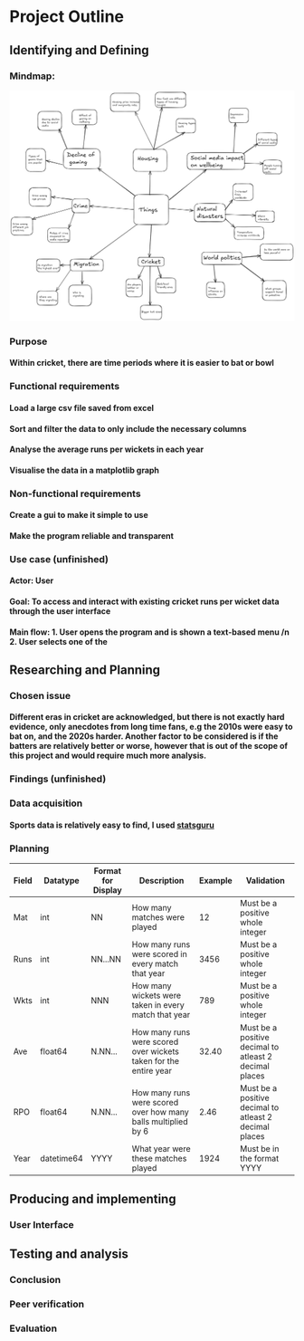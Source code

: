 # Project Outline

## Identifying and Defining

### Mindmap:

![Mindmap](/Images/Mindmap.png)

### Purpose

#### Within cricket, there are time periods where it is easier to bat or bowl

### Functional requirements

#### Load a large csv file saved from excel
#### Sort and filter the data to only include the necessary columns
#### Analyse the average runs per wickets in each year
#### Visualise the data in a matplotlib graph

### Non-functional requirements

#### Create a gui to make it simple to use
#### Make the program reliable and transparent

### Use case (unfinished)

#### Actor: User
#### Goal: To access and interact with existing cricket runs per wicket data through the user interface
#### Main flow: 1. User opens the program and is shown a text-based menu /n 2. User selects one of the 

## Researching and Planning

### Chosen issue

#### Different eras in cricket are acknowledged, but there is not exactly hard evidence, only anecdotes from long time fans, e.g the 2010s were easy to bat on, and the 2020s harder. Another factor to be considered is if the batters are relatively better or worse, however that is out of the scope of this project and would require much more analysis.

### Findings (unfinished)

### Data acquisition

#### Sports data is relatively easy to find, I used [statsguru](https://stats.espncricinfo.com/ci/engine/stats/index.html?class=1;filter=advanced;orderby=year;size=150;template=results;type=aggregate;view=year)

### Planning

| Field | Datatype | Format for Display | Description | Example | Validation | 
|-------|----------|--------------------|-------------|---------|-----------|
| Mat | int | NN | How many matches were played | 12 | Must be a positive whole integer |
| Runs | int | NN...NN | How many runs were scored in every match that year | 3456 | Must be a positive whole integer |
| Wkts | int | NNN |  How many wickets were taken in every match that year | 789 | Must be a positive whole integer |
| Ave | float64 | N.NN... | How many runs were scored over wickets taken for the entire year | 32.40 | Must be a positive decimal to atleast 2 decimal places |
| RPO | float64 | N.NN... | How many runs were scored over how many balls multiplied by 6 | 2.46 | Must be a positive decimal to atleast 2 decimal places |
| Year | datetime64 | YYYY | What year were these matches played | 1924 | Must be in the format YYYY |
## Producing and implementing



### User Interface

###

## Testing and analysis

### Conclusion

### Peer verification

### Evaluation